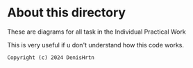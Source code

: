 # About this directory
These are diagrams for all task in the Individual Practical Work

This is very useful if u don't understand how this code works.

`Copyright (c) 2024 DenisHrtn`